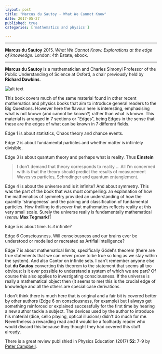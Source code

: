 ```yaml
---
layout: post
title: "Marcus du Sautoy - What We Cannot Know"
date: 2017-05-27
published: true
categories: ['mathematics and physics']

---
```



***
<b>Marcus du Sautoy</b> 2015. _What We Cannot Know. Explorations at the edge of knowledge_. London: 4th Estate, ebook.

***

**Marcus du Sautoy** is a mathematician and Charles Simonyi Professor of the Public Understanding of Science at Oxford, a chair previously held by **Richard Dawkins**.

![alt text](https://images-na.ssl-images-amazon.com/images/I/41v3t0t8fPL._SX323_BO1,204,203,200_.jpg "cover from Amazon")

This book covers much of the same material found in other recent mathematics and physics books that aim to introduce general readers to the Big Questions.  However here the flavour here is interesting, emphasising what is not known (and cannot be known?) rather than what is known.  This material is arranged in 7 sections or "Edges", being Edges in the sense that these are the edges of what can be known in 7 different fields.

Edge 1 is about statistics, Chaos theory and chance events.  

Edge 2 is about fundamental particles and whether matter is infiintely divisible.  

Edge 3 is about quantum theory and perhaps what is reality.  Thus **Einstein**
> I don’t demand that theory corresponds to reality ... All I’m concerned with is that the theory should predict the results of measurement  
Waves vs particles, Schrodinger and quantum entanglement. 

Edge 4 is about the universe and is it infinite?  And about symmetry.  This was the part of the book that was most compelling: an explanation of how the mathematics of symmetry provided an understanding of how the quantity 'strangeness' and the pairing and classification of fundamental particles.  How  thrilling to discover that mathematics reflects reality at this very small scale. Surely the universe really is fundamentally mathematical (_sensu_ **Max Tegmark**)?

Edge 5 is about time.  Is _it_ infinite?

Edge 6 Consciousness.  Will consciousness and our brains ever be understood or modelled or recreated as Artifial Intelligence?

Edge 7 is about mathematical limits, specifically Gödel's theorem (there are true statements that we can never prove to be true so long as we stay within the system).  And also Cantor on infinite sets.  I can't remember anyone else but **du Sautoy** converting this theorem to the statement that seems all too obvious: is it ever possible to understand a system of which we are part?  Of course this also applies to investigating consciousness.  If the universe is really a mathematical object then (it seems to me) this is the crucial edge of knowledge and all the others are special case derivations.  

I don't think there is much here that is original and a fair bit is covered better by other authors (Edge 6 on consciousness, for example) but I always get something reinforced or explained successfully for the first time by hearing a new author tackle a subject.  The devices used by the author to introduce his material (dice, cello playing, optical illusions) didn't do much for me.  Nevertheless a rewarding read and it would be a foolhardy reader who would discard this because they thought they had covered this stuff already.

There is a great review publishied in Physics Education (2017) **52**: 7-9 by [Peter Campbell](http://iopscience.iop.org/article/10.1088/1361-6552/aa65b6/pdf). 



